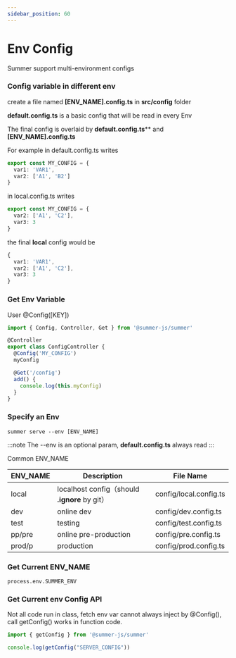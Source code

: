 ```yaml
---
sidebar_position: 60
---
```


# Env Config
Summer support multi-environment configs

### Config variable in different env
create a file named **[ENV_NAME].config.ts** in **src/config** folder

**default.config.ts** is a basic config that will be read in every Env

The final config is overlaid by **default.config.ts**** and **[ENV_NAME].config.ts**

For example in default.config.ts writes

```ts
export const MY_CONFIG = {
  var1: 'VAR1',
  var2: ['A1', 'B2']
}
```

in local.config.ts writes
```ts
export const MY_CONFIG = {
  var2: ['A1', 'C2'],
  var3: 3
}
```

the final **local** config would be
```ts
{
  var1: 'VAR1',
  var2: ['A1', 'C2'],
  var3: 3
}
```


### Get Env Variable

User @Config([KEY]) 

```ts
import { Config, Controller, Get } from '@summer-js/summer'

@Controller
export class ConfigController {
  @Config('MY_CONFIG')
  myConfig

  @Get('/config')
  add() {
    console.log(this.myConfig)
  }
}
```

### Specify an Env

``` title="package.json"
summer serve --env [ENV_NAME]
```

:::note
The --env is an optional param, **default.config.ts** always read
:::

Common ENV_NAME

| ENV_NAME  | Description  |  File Name |
|---|---|---|
| local | localhost config（should **.ignore** by git） | config/local.config.ts |
| dev | online dev | config/dev.config.ts |
| test | testing | config/test.config.ts |
| pp/pre | online pre-production | config/pre.config.ts |
| prod/p | production | config/prod.config.ts |


 

### Get Current ENV_NAME
```
process.env.SUMMER_ENV
```

### Get Current env Config API 

Not all code run in class, fetch env var cannot always inject by @Config(), call getConfig() works in function code.

```ts
import { getConfig } from '@summer-js/summer'

console.log(getConfig("SERVER_CONFIG"))
```